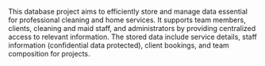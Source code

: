 This database project aims to efficiently store and manage data essential for professional cleaning and home services. It supports team members, clients, cleaning and maid staff, and administrators by providing centralized access to relevant information. The stored data include service details, staff information (confidential data protected), client bookings, and team composition for projects. 
